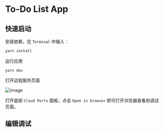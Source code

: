 # To-Do List App

## 快速启动

安装依赖，在 `Terminal` 中输入：
``` bash
yarn install
```

运行应用
```
yarn dev
```

打开远程服务页面

![image](https://code.byted.org/ide/demo-python-flask/uploads/ba898fc076a261c7958c6e0ab51fa541/image.png)

打开底部 `Cloud Ports` 面板，点击 `Open in browser` 即可打开浏览器查看和调试页面。


## 编辑调试
